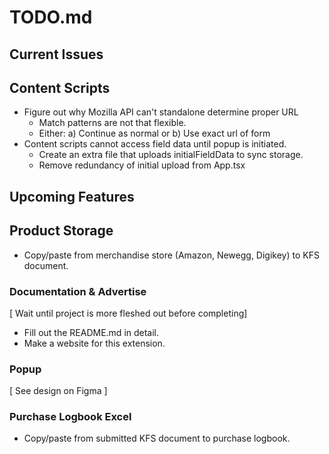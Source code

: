 # **TODO.md**

## **Current Issues**

## Content Scripts
- Figure out why Mozilla API can't standalone determine proper URL
  - Match patterns are not that flexible.
  - Either: a) Continue as normal or b) Use exact url of form
- Content scripts cannot access field data until popup is initiated.
  - Create an extra file that uploads initialFieldData to sync storage.
  - Remove redundancy of initial upload from App.tsx

## **Upcoming Features**

## Product Storage

- Copy/paste from merchandise store (Amazon, Newegg, Digikey) to KFS document.

### Documentation & Advertise

[ Wait until project is more fleshed out before completing]
- Fill out the README.md in detail.
- Make a website for this extension.


### Popup

[ See design on Figma ]

### Purchase Logbook Excel

- Copy/paste from submitted KFS document to purchase logbook.


